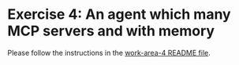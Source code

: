 # Exercise 4: An agent which many MCP servers and with memory

Please follow the instructions in the [work-area-4 README file](../work-area-4/README.md).
